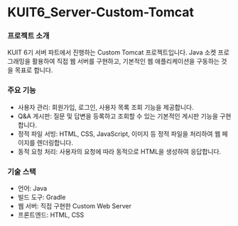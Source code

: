 # KUIT6_Server-Custom-Tomcat
### 프로젝트 소개
KUIT 6기 서버 파트에서 진행하는 Custom Tomcat 프로젝트입니다. Java 소켓 프로그래밍을 활용하여 직접 웹 서버를 구현하고, 기본적인 웹 애플리케이션을 구동하는 것을 목표로 합니다.

### 주요 기능
- 사용자 관리: 회원가입, 로그인, 사용자 목록 조회 기능을 제공합니다. 
- Q&A 게시판: 질문 및 답변을 등록하고 조회할 수 있는 기본적인 게시판 기능을 구현합니다. 
- 정적 파일 서빙: HTML, CSS, JavaScript, 이미지 등 정적 파일을 처리하여 웹 페이지를 렌더링합니다. 
- 동적 요청 처리: 사용자의 요청에 따라 동적으로 HTML을 생성하여 응답합니다.

### 기술 스택
- 언어: Java 
- 빌드 도구: Gradle 
- 웹 서버: 직접 구현한 Custom Web Server 
- 프론트엔드: HTML, CSS